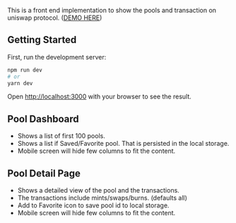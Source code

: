 This is a front end implementation to show the pools and transaction on uniswap protocol.
([DEMO HERE](https://pool-web.vercel.app/))

## Getting Started

First, run the development server:

```bash
npm run dev
# or
yarn dev
```

Open [http://localhost:3000](http://localhost:3000) with your browser to see the result.

## Pool Dashboard
- Shows a list of first 100 pools.
- Shows a list if Saved/Favorite pool. That is persisted in the local storage.
- Mobile screen will hide few columns to fit the content.

## Pool Detail Page
- Shows a detailed view of the pool and the transactions.
- The transactions include mints/swaps/burns. (defaults all)
- Add to Favorite icon to save pool id to local storage.
- Mobile screen will hide few columns to fit the content.
